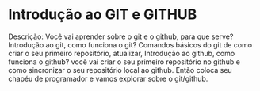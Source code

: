 # Introdução ao GIT e GITHUB
Descrição: Você vai aprender sobre o git e o github, para que serve? Introdução ao git, como funciona o git? Comandos básicos do git de como criar o seu primeiro repositório, atualizar, Introdução ao github, como funciona o github? você vai criar o seu primeiro repositório no github e como sincronizar o seu repositório local ao github. Então coloca seu chapéu de programador e vamos explorar sobre o git/github.
